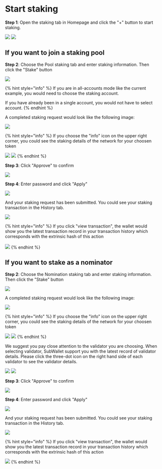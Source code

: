 # Start staking

**Step 1**: Open the staking tab in Homepage and click the "+" button to start staking.&#x20;

![](<../../.gitbook/assets/image (238).png>) ![](<../../.gitbook/assets/image (19) (4).png>)

## If you want to join a staking pool

**Step 2**: Choose the Pool staking tab and enter staking information. Then click the "Stake" button

![](<../../.gitbook/assets/image (252) (1).png>)

{% hint style="info" %}
If you are in all-accounts mode like the current example, you would need to choose the staking account.&#x20;

If you have already been in a single account, you would not have to select account.
{% endhint %}

A completed staking request would look like the following image:

![](<../../.gitbook/assets/image (22) (4).png>)

{% hint style="info" %}
If you choose the "info" icon on the upper  right corner, you could see the staking details of the network for your choosen token

![](<../../.gitbook/assets/image (236) (1).png>) ![](<../../.gitbook/assets/image (234) (1).png>)
{% endhint %}

**Step 3**: Click "Approve" to confirm&#x20;

![](<../../.gitbook/assets/image (20) (4).png>)



**Step 4**: Enter password and click "Apply"

![](<../../.gitbook/assets/image (240) (1).png>)

And your staking request has been submitted. You could see your staking transaction in the History tab.

![](<../../.gitbook/assets/image (237) (1).png>)

{% hint style="info" %}
If you click "view transaction", the wallet would show you the latest transaction record in your transaction history which corresponds with the extrinsic hash of this action\
\
![](<../../.gitbook/assets/image (251) (1).png>)
{% endhint %}



## If you want to stake as a nominator

**Step 2**: Choose the Nomination staking tab and enter staking information. Then click the "Stake" button

![](<../../.gitbook/assets/image (250) (1).png>)

A completed staking request would look like the following image:

![](<../../.gitbook/assets/image (18) (5).png>)

{% hint style="info" %}
If you choose the "info" icon on the upper  right corner, you could see the staking details of the network for your choosen token

![](<../../.gitbook/assets/image (235) (1).png>) ![](<../../.gitbook/assets/image (244).png>)
{% endhint %}

We suggest you pay close attention to the validator you are choosing. When selecting validator, SubWallet support you with the latest record of validator details. Please click the three-dot icon on the right hand side of each validator to see the validator details.

![](<../../.gitbook/assets/image (239) (1).png>) ![](<../../.gitbook/assets/image (233) (1).png>)

**Step 3**: Click "Approve" to confirm

![](<../../.gitbook/assets/image (23) (4).png>)

**Step 4**: Enter password and click "Apply"

![](<../../.gitbook/assets/image (248) (1).png>)

And your staking request has been submitted. You could see your staking transaction in the History tab.

![](<../../.gitbook/assets/image (241).png>)

{% hint style="info" %}
If you click "view transaction", the wallet would show you the latest transaction record in your transaction history which corresponds with the extrinsic hash of this action

![](<../../.gitbook/assets/image (243) (1).png>)
{% endhint %}



